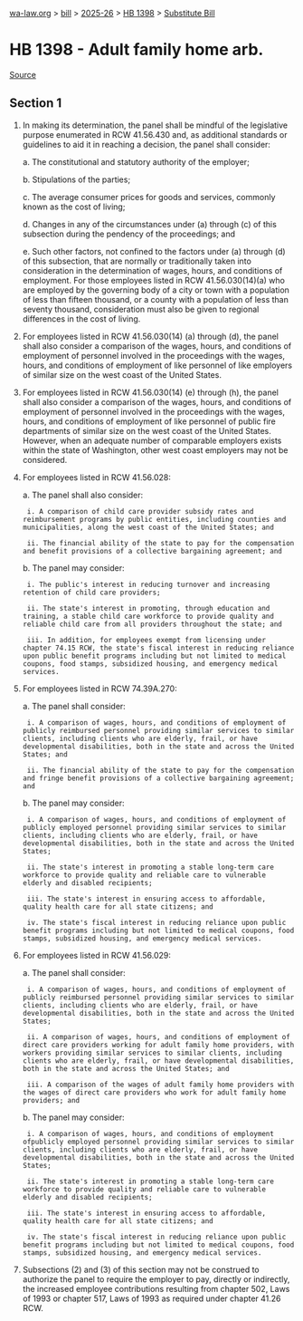 [wa-law.org](/) > [bill](/bill/) > [2025-26](/bill/2025-26/) > [HB 1398](/bill/2025-26/hb/1398/) > [Substitute Bill](/bill/2025-26/hb/1398/S/)

# HB 1398 - Adult family home arb.

[Source](http://lawfilesext.leg.wa.gov/biennium/2025-26/Pdf/Bills/House%20Bills/1398-S.pdf)

## Section 1
1. In making its determination, the panel shall be mindful of the legislative purpose enumerated in RCW 41.56.430 and, as additional standards or guidelines to aid it in reaching a decision, the panel shall consider:

    a. The constitutional and statutory authority of the employer;

    b. Stipulations of the parties;

    c. The average consumer prices for goods and services, commonly known as the cost of living;

    d. Changes in any of the circumstances under (a) through (c) of this subsection during the pendency of the proceedings; and

    e. Such other factors, not confined to the factors under (a) through (d) of this subsection, that are normally or traditionally taken into consideration in the determination of wages, hours, and conditions of employment. For those employees listed in RCW 41.56.030(14)(a) who are employed by the governing body of a city or town with a population of less than fifteen thousand, or a county with a population of less than seventy thousand, consideration must also be given to regional differences in the cost of living.

2. For employees listed in RCW 41.56.030(14) (a) through (d), the panel shall also consider a comparison of the wages, hours, and conditions of employment of personnel involved in the proceedings with the wages, hours, and conditions of employment of like personnel of like employers of similar size on the west coast of the United States.

3. For employees listed in RCW 41.56.030(14) (e) through (h), the panel shall also consider a comparison of the wages, hours, and conditions of employment of personnel involved in the proceedings with the wages, hours, and conditions of employment of like personnel of public fire departments of similar size on the west coast of the United States. However, when an adequate number of comparable employers exists within the state of Washington, other west coast employers may not be considered.

4. For employees listed in RCW 41.56.028:

    a. The panel shall also consider:

        i. A comparison of child care provider subsidy rates and reimbursement programs by public entities, including counties and municipalities, along the west coast of the United States; and

        ii. The financial ability of the state to pay for the compensation and benefit provisions of a collective bargaining agreement; and

    b. The panel may consider:

        i. The public's interest in reducing turnover and increasing retention of child care providers;

        ii. The state's interest in promoting, through education and training, a stable child care workforce to provide quality and reliable child care from all providers throughout the state; and

        iii. In addition, for employees exempt from licensing under chapter 74.15 RCW, the state's fiscal interest in reducing reliance upon public benefit programs including but not limited to medical coupons, food stamps, subsidized housing, and emergency medical services.

5. For employees listed in RCW 74.39A.270:

    a. The panel shall consider:

        i. A comparison of wages, hours, and conditions of employment of publicly reimbursed personnel providing similar services to similar clients, including clients who are elderly, frail, or have developmental disabilities, both in the state and across the United States; and

        ii. The financial ability of the state to pay for the compensation and fringe benefit provisions of a collective bargaining agreement; and

    b. The panel may consider:

        i. A comparison of wages, hours, and conditions of employment of publicly employed personnel providing similar services to similar clients, including clients who are elderly, frail, or have developmental disabilities, both in the state and across the United States;

        ii. The state's interest in promoting a stable long-term care workforce to provide quality and reliable care to vulnerable elderly and disabled recipients;

        iii. The state's interest in ensuring access to affordable, quality health care for all state citizens; and

        iv. The state's fiscal interest in reducing reliance upon public benefit programs including but not limited to medical coupons, food stamps, subsidized housing, and emergency medical services.

6. For employees listed in RCW 41.56.029:

    a. The panel shall consider:

        i. A comparison of wages, hours, and conditions of employment of publicly reimbursed personnel providing similar services to similar clients, including clients who are elderly, frail, or have developmental disabilities, both in the state and across the United States;

        ii. A comparison of wages, hours, and conditions of employment of direct care providers working for adult family home providers, with workers providing similar services to similar clients, including clients who are elderly, frail, or have developmental disabilities, both in the state and across the United States; and

        iii. A comparison of the wages of adult family home providers with the wages of direct care providers who work for adult family home providers; and

    b. The panel may consider:

        i. A comparison of wages, hours, and conditions of employment ofpublicly employed personnel providing similar services to similar clients, including clients who are elderly, frail, or have developmental disabilities, both in the state and across the United States;

        ii. The state's interest in promoting a stable long-term care workforce to provide quality and reliable care to vulnerable elderly and disabled recipients;

        iii. The state's interest in ensuring access to affordable, quality health care for all state citizens; and

        iv. The state's fiscal interest in reducing reliance upon public benefit programs including but not limited to medical coupons, food stamps, subsidized housing, and emergency medical services.

7. Subsections (2) and (3) of this section may not be construed to authorize the panel to require the employer to pay, directly or indirectly, the increased employee contributions resulting from chapter 502, Laws of 1993 or chapter 517, Laws of 1993 as required under chapter 41.26 RCW.
